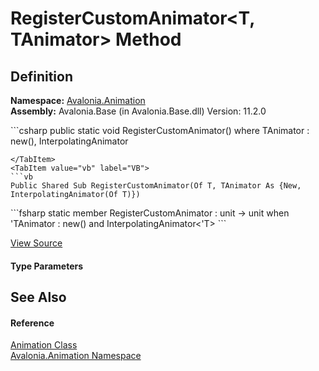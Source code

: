 # RegisterCustomAnimator&lt;T, TAnimator&gt; Method




## Definition
**Namespace:** <a href="N_Avalonia_Animation">Avalonia.Animation</a>  
**Assembly:** Avalonia.Base (in Avalonia.Base.dll) Version: 11.2.0

<Tabs groupId="api-code-preview">
<TabItem value="csharp" label="C#">
```csharp
public static void RegisterCustomAnimator<T, TAnimator>()
where TAnimator : new(), InterpolatingAnimator<T>

```
</TabItem>
<TabItem value="vb" label="VB">
```vb
Public Shared Sub RegisterCustomAnimator(Of T, TAnimator As {New, InterpolatingAnimator(Of T)})
```
</TabItem>
<TabItem value="fsharp" label="F#">
```fsharp
static member RegisterCustomAnimator : unit -> unit  when 'TAnimator : new() and InterpolatingAnimator<'T>
```
</TabItem>
</Tabs>



<a href="https://github.com/AvaloniaUI/Avalonia/tree/master/src/Avalonia.Base/Animation/Animation.AnimatorRegistry.cs#L79" title="View the source code">View Source</a>



#### Type Parameters
<dl><dt /><dd /><dt /><dd /></dl>

## See Also


#### Reference
<a href="T_Avalonia_Animation_Animation">Animation Class</a>  
<a href="N_Avalonia_Animation">Avalonia.Animation Namespace</a>  

